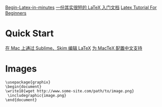 ﻿[Begin-Latex-in-minutes](https://github.com/VoLuong/Begin-Latex-in-minutes)
[一份其实很短的 LaTeX 入门文档](http://liam0205.me/2014/09/08/latex-introduction/)
[Latex Tutorial For Beginners](http://www.latex-tutorial.com/tutorials/beginners/)

# Quick Start

[在 Mac 上通过 Sublime、Skim 编辑 LaTeX](http://painterlin.com/2014/08/10/Using-LaTeX-with-Sublime-and-Skim-for-Mac.html)
[为 MacTeX 配置中文支持](http://liam0205.me/2014/11/02/latex-mactex-chinese-support/)

# Images

```\documentclass{article} 
\usepackage{graphix} 
\begin{document} 
\write18{wget http://www.some-site.com/path/to/image.png}
 \includegraphic{image.png} 
\end{document}
```
